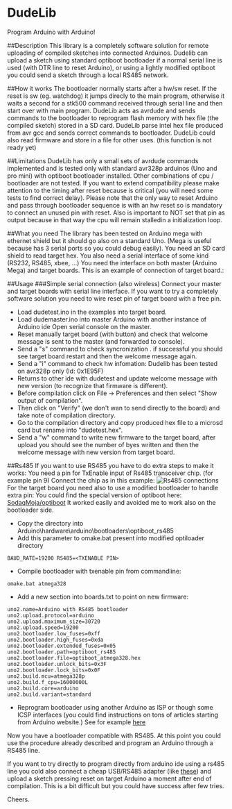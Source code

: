 DudeLib
=======

Program Arduino with Arduino!

##Description
This library is a completely software solution for remote uploading of compiled sketches into connected Arduinos.
Dudelib can upload a sketch using standard optiboot bootloader if a normal serial line is used (with DTR line
to reset Arduino), or using a lightly modified optiboot you could send a sketch through a local RS485 network.

##How it works
The bootloader normally starts after a hw/sw reset. If the reset is sw (eg. watchdog) it jumps direcly to 
the main program, otherwise it waits a second for a stk500 command received through serial line and
then start over with main program.
DudeLib acts as avrdude and sends commands to the bootloader to reprogram flash memory with hex file (the
compiled sketch) stored in a SD card.
DudeLib parse intel hex file produced from avr gcc and sends correct commands to bootloader.
DudeLib could also read firmware and store in a file for other uses. (this function is not ready yet)

##Limitations
DudeLib has only a small sets of avrdude commands implemented and is tested only with standard avr328p arduinos (Uno and pro mini) with optiboot bootloader installed. Other combinations of cpu / bootloader are not tested. If you want to extend compatibility please make attention to the timing after reset because is critical (you will need some tests to find correct delay).
Please note that the only way to reset Arduino and pass through bootloader sequence is with an hw reset so is mandatory to connect an unused pin with reset. Also is important to NOT set that pin as output because in that way the cpu will remain stalledin a initialization loop.

##What you need
The library has been tested on Arduino mega with ethernet shield but it should go also on a standard Uno.
(Mega is useful because has 3 serial ports so you could debug easily).
You need an SD card shield to read target hex.
You also need a serial interface of some kind (RS232, RS485, xbee, ...)
You need the interface on both master (Arduino Mega) and target boards.
This is an example of connection of target board.:
<picture>

##Usage
###Simple serial connection (also wireless)
Connect your master and target boards with serial line interface.
If you want to try a completely software solution you need to wire reset pin of target board with a free pin.
<image>
* Load dudetest.ino in the examples into target board.
* Load dudemaster.ino into master Arduino with another instance of Arduino ide 
Open serial console on the master.
* Reset manually target board (with button) and check that welcome message is sent to the master 
(and forwarded to console).
* Send a "s" command to check syncronization . if successful you should see target board restart and then 
the welcome message again.
* Send a "i" command to check hw infomation: Dudelib has been tested on avr328p only (Id: 0x1E95F)
* Returns to other ide with dudetest and update welcome message with new version (to recognize that firmware
is different). 
* Before compilation click on File -> Preferences and then select "Show output of compilation".
* Then click on "Verify" (we don't wan to send directly to the board) and take note of compilation directory.
* Go to the compilation directory and copy produced hex file to a microsd card but rename into "dudetest.hex".
* Send a "w" command to write new firmware to the target board, after upload you should see 
 the number of byes written and then the welcome message with new version from target board.

##Rs485
If you want to use RS485 you have to do extra steps to make it works:
You need a pin for TxEnable input of Rs485 transceiver chip. (for example pin 9)
Connect the chip as in this example:
![Rs485 connections](https://github.com/vinmenn/DudeLib/blob/master/images/Rs485%20connections.png)
For the target board you need also to use a modified bootloader to handle extra pin:
You could find the special version of optiboot here: [SodaqMoja/optiboot](https://github.com/SodaqMoja/optiboot)
It worked easily and avoided me to work also on the bootloader side.
* Copy the directory into Arduino\hardware\arduino\bootloaders\optiboot_rs485 
* Add this parameter to omake.bat present into modified optiloader directory
```
BAUD_RATE=19200 RS485=<TXENABLE PIN>
```
* Compile bootloader with txenable pin from commandline:
```
omake.bat atmega328
```
* Add a new section into boards.txt to point on new firmware:
```
uno2.name=Arduino with RS485 bootloader
uno2.upload.protocol=arduino
uno2.upload.maximum_size=30720
uno2.upload.speed=19200
uno2.bootloader.low_fuses=0xff
uno2.bootloader.high_fuses=0xda
uno2.bootloader.extended_fuses=0x05
uno2.bootloader.path=optiboot_rs485
uno2.bootloader.file=optiboot_atmega328.hex
uno2.bootloader.unlock_bits=0x3F
uno2.bootloader.lock_bits=0x0F
uno2.build.mcu=atmega328p
uno2.build.f_cpu=16000000L
uno2.build.core=arduino
uno2.build.variant=standard 
```
* Reprogram bootloader using another Arduino as ISP or though some ICSP interfaces (you could find instructions
on tons of articles starting from Arduino website.)
See for example [here](http://arduino.cc/en/Guide/ArduinoISP)

Now you have a bootloader compatible with RS485. 
At this point you could use the procedure already described and program an Arduino through a RS485 line.

If you want to try directly to program directly from arduino ide using a rs485 line you cold also connect a cheap
USB/RS485 adapter (like [these](http://www.ebay.co.uk/bhp/usb-to-rs485-converter)) and upload a sketch pressing reset on target Arduino a moment after end of compilation. This is a bit difficult but you could have success after few tries. 


Cheers. 






